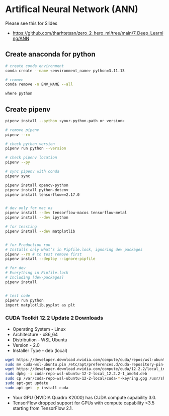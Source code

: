 # Artifical Neural Network (ANN)

Please see this for Slides

- https://github.com/tharhtetsan/zero_2_hero_ml/tree/main/7_Deep_Learning/ANN

## Create anaconda for python

```bash
# create conda environment
conda create --name <environment_name> python=3.11.13

# remove
conda remove -n ENV_NAME --all

where python


```

## Create pipenv

```bash
pipenv install --python <your-python-path or version>

# remove pipenv
pipenv --rm

# check python version
pipenv run python --version

# check pipenv location
pipenv --py

# sync pipenv with conda
pipenv sync

pipenv install opencv-python
pipenv install python-dotenv
pipenv install tensorflow==2.17.0


# dev only for mac os
pipenv install --dev tensorflow-macos tensorflow-metal
pipenv install --dev ipython

# for tessting
pipenv install --dev matplotlib


# for Production run
# Installs only what’s in Pipfile.lock, ignoring dev packages
pipenv --rm # to test remove first
pipenv install --deploy --ignore-pipfile

# for dev
# Everything in Pipfile.lock
# Including [dev-packages]
pipenv install


# test code
pipenv run python
import matplotlib.pyplot as plt


```

### CUDA Toolkit 12.2 Update 2 Downloads

- Operating System - Linux
- Architecture - x86_64
- Distribution - WSL Ubuntu
- Version - 2.0
- Installer Type - deb (local)

```bash
wget https://developer.download.nvidia.com/compute/cuda/repos/wsl-ubuntu/x86_64/cuda-wsl-ubuntu.pin
sudo mv cuda-wsl-ubuntu.pin /etc/apt/preferences.d/cuda-repository-pin-600
wget https://developer.download.nvidia.com/compute/cuda/12.2.2/local_installers/cuda-repo-wsl-ubuntu-12-2-local_12.2.2-1_amd64.deb
sudo dpkg -i cuda-repo-wsl-ubuntu-12-2-local_12.2.2-1_amd64.deb
sudo cp /var/cuda-repo-wsl-ubuntu-12-2-local/cuda-*-keyring.gpg /usr/share/keyrings/
sudo apt-get update
sudo apt-get -y install cuda
```

- Your GPU (NVIDIA Quadro K2000) has CUDA compute capability 3.0.
- TensorFlow dropped support for GPUs with compute capability <3.5 starting from TensorFlow 2.1.

